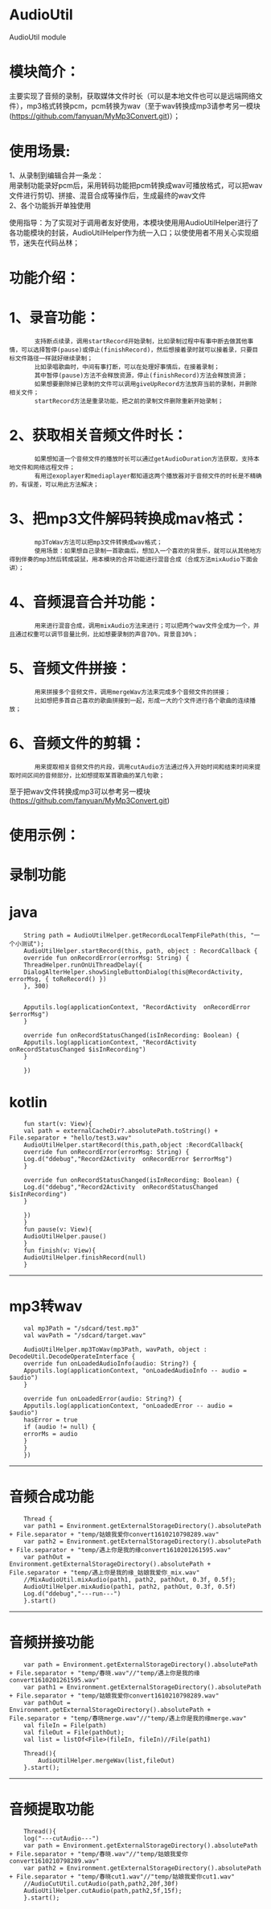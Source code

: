 # AudioUtil
AudioUtil  module


模块简介：
================================================

主要实现了音频的录制，获取媒体文件时长（可以是本地文件也可以是远端网络文件），mp3格式转换pcm，pcm转换为wav（至于wav转换成mp3请参考另一模块(https://github.com/fanyuan/MyMp3Convert.git)）；

使用场景:
================================================

1、从录制到编辑合并一条龙：  
   用录制功能录好pcm后，采用转码功能把pcm转换成wav可播放格式，可以把wav文件进行剪切、拼接、混音合成等操作后，生成最终的wav文件  
2、各个功能拆开单独使用  

使用指导：为了实现对于调用者友好使用，本模块使用用AudioUtilHelper进行了各功能模块的封装，AudioUtilHelper作为统一入口；以使使用者不用关心实现细节，迷失在代码丛林；

功能介绍：
================================================
1、录音功能：
================================================
           支持断点续录，调用startRecord开始录制，比如录制过程中有事中断去做其他事情，可以选择暂停(pause)或停止(finishRecord)，然后想接着录时就可以接着录，只要目标文件路径一样就好继续录制；  
           比如录唱歌曲时，中间有事打断，可以在处理好事情后，在接着录制；  
           其中暂停(pause)方法不会释放资源，停止(finishRecord)方法会释放资源；  
           如果想要删除掉已录制的文件可以调用giveUpRecord方法放弃当前的录制，并删除相关文件；  
           startRecord方法是重录功能，把之前的录制文件删除重新开始录制；  

2、获取相关音频文件时长：
================================================
           如果想知道一个音频文件的播放时长可以通过getAudioDuration方法获取，支持本地文件和网络远程文件；  
           有用过exoplayer和mediaplayer都知道这两个播放器对于音频文件的时长是不精确的，有误差，可以用此方法解决；  

3、把mp3文件解码转换成mav格式：
================================================
           mp3ToWav方法可以把mp3文件转换成wav格式；  
           使用场景：如果想自己录制一首歌曲后，想加入一个喜欢的背景乐，就可以从其他地方得到伴奏的mp3然后转成袋鼠，用本模块的合并功能进行混音合成（合成方法mixAudio下面会讲）；  

4、音频混音合并功能：
================================================
           用来进行混音合成，调用mixAudio方法来进行；可以把两个wav文件全成为一个，并且通过权重可以调节音量比例，比如想要录制的声音70%，背景音30%；  
        
5、音频文件拼接：
================================================
           用来拼接多个音频文件，调用mergeWav方法来完成多个音频文件的拼接；  
           比如想把多首自己喜欢的歌曲拼接到一起，形成一大的个文件进行各个歌曲的连续播放；  
        
6、音频文件的剪辑：
================================================
           用来提取相关音频文件的片段，调用cutAudio方法通过传入开始时间和结束时间来提取时间区间的音频部分，比如想提取某首歌曲的某几句歌；  

至于把wav文件转换成mp3可以参考另一模块(https://github.com/fanyuan/MyMp3Convert.git)


使用示例：
================================================

录制功能       
================================================

   java
   ================================================    
        String path = AudioUtilHelper.getRecordLocalTempFilePath(this, "一个小测试");
        AudioUtilHelper.startRecord(this, path, object : RecordCallback {
        override fun onRecordError(errorMsg: String) {
        ThreadHelper.runOnUiThreadDelay({
        DialogAlterHelper.showSingleButtonDialog(this@RecordActivity, errorMsg, { toReRecord() })
        }, 300)


        Apputils.log(applicationContext, "RecordActivity  onRecordError $errorMsg")
        }

        override fun onRecordStatusChanged(isInRecording: Boolean) {
        Apputils.log(applicationContext, "RecordActivity  onRecordStatusChanged $isInRecording")
        }

        })

  kotlin
  ================================================
        fun start(v: View){
        val path = externalCacheDir?.absolutePath.toString() + File.separator + "hello/test3.wav"
        AudioUtilHelper.startRecord(this,path,object :RecordCallback{
        override fun onRecordError(errorMsg: String) {
        Log.d("ddebug","Record2Activity  onRecordError $errorMsg")
        }

        override fun onRecordStatusChanged(isInRecording: Boolean) {
        Log.d("ddebug","Record2Activity  onRecordStatusChanged $isInRecording")
        }

        })
        }
        fun pause(v: View){
        AudioUtilHelper.pause()
        }
        fun finish(v: View){
        AudioUtilHelper.finishRecord(null)
        }

-----------------------------

   mp3转wav
================================================


        val mp3Path = "/sdcard/test.mp3"
        val wavPath = "/sdcard/target.wav"

        AudioUtilHelper.mp3ToWav(mp3Path, wavPath, object : DecodeUtil.DecodeOperateInterface {
        override fun onLoadedAudioInfo(audio: String?) {
        Apputils.log(applicationContext, "onLoadedAudioInfo -- audio = $audio")
        }

        override fun onLoadedError(audio: String?) {
        Apputils.log(applicationContext, "onLoadedError -- audio = $audio")
        hasError = true
        if (audio != null) {
        errorMs = audio
        }
        }
        })

--------------------------------

  音频合成功能
================================================
        Thread {
        var path1 = Environment.getExternalStorageDirectory().absolutePath + File.separator + "temp/姑娘我爱你convert1610210798289.wav"
        var path2 = Environment.getExternalStorageDirectory().absolutePath + File.separator + "temp/遇上你是我的缘convert1610201261595.wav"
        var pathOut = Environment.getExternalStorageDirectory().absolutePath + File.separator + "temp/遇上你是我的缘_姑娘我爱你_mix.wav"
        //MixAudioUtil.mixAudio(path1, path2, pathOut, 0.3f, 0.5f);
        AudioUtilHelper.mixAudio(path1, path2, pathOut, 0.3f, 0.5f)
        Log.d("ddebug","---run---")
        }.start()

--------------------------------

   音频拼接功能
================================================
        var path = Environment.getExternalStorageDirectory().absolutePath + File.separator + "temp/春晓.wav"//"temp/遇上你是我的缘convert1610201261595.wav"
        var path1 = Environment.getExternalStorageDirectory().absolutePath + File.separator + "temp/姑娘我爱你convert1610210798289.wav"
        var pathOut = Environment.getExternalStorageDirectory().absolutePath + File.separator + "temp/春晓merge.wav"//"temp/遇上你是我的缘merge.wav"
        val fileIn = File(path)
        val fileOut = File(pathOut);
        val list = listOf<File>(fileIn, fileIn)//File(path1)

        Thread(){
            AudioUtilHelper.mergeWav(list,fileOut)
        }.start();

--------------------------------

  音频提取功能
================================================
        Thread(){
        log("---cutAudio---")
        var path = Environment.getExternalStorageDirectory().absolutePath + File.separator + "temp/春晓.wav"//"temp/姑娘我爱你convert1610210798289.wav"
        var path2 = Environment.getExternalStorageDirectory().absolutePath + File.separator + "temp/春晓cut1.wav"//"temp/姑娘我爱你cut1.wav"
        //AudioCutUtil.cutAudio(path,path2,20f,30f)
        AudioUtilHelper.cutAudio(path,path2,5f,15f);
        }.start();



